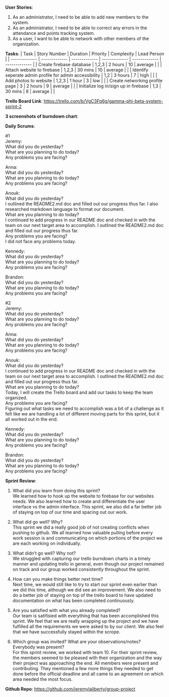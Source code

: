 **User Stories**:

1. As an administrator, I need to be able to add new members to the system.
2. As an administrator, I need to be able to correct any errors in the attendance and points tracking system.
3. As a user, I want to be able to network with other members of the organization. 

**Tasks**:
| Task | Story Number | Duration | Priority | Complexity | Lead Person |
| ------------- | ------------- | ------------- | ------------- | ------------- | ------------- |
| Create firebase database | 1,2,3 | 2 hours | 10 | average |  |
| Attach website to firebase | 1,2,3 | 30 mins | 10 | average |  |
| Identify seperate admin profile for admin accessibility | 1,2 | 3 hours | 7 | high |  |
| Add photos to website | 1,2,3 | 1 hour | 3 | low |  |
| Create networking profile page | 3 | 2 hours | 9 | average |  |
| Initialize log in/sign up in firebase | 1,3 | 30 mins | 8 | average |  |

**Trello Board Link**: https://trello.com/b/VgC3Fq6g/gamma-phi-beta-system-sprint-2

**3 screenshots of burndown chart**:

**Daily Scrums**:

#1 <br>
Jeremy: <br>
What did you do yesterday? <br>
What are you planning to do today? <br>
Any problems you are facing? <br>

Anna: <br>
What did you do yesterday? <br>
What are you planning to do today? <br>
Any problems you are facing? <br>

Anouk: <br>
What did you do yesterday? <br> I outlined the README2.md doc and filled out our progress thus far. I also researched markdown language to format our document. <br>
What are you planning to do today? <br> I continued to add progress in our README doc and checked in with the team on our next target area to accomplish. I outlined the README2.md doc and filled out our progress thus far. <br>
Any problems you are facing? <br> I did not face any problems today. <br>

Kennedy: <br>
What did you do yesterday? <br>
What are you planning to do today? <br>
Any problems you are facing? <br>

Brandon: <br>
What did you do yesterday? <br>
What are you planning to do today? <br>
Any problems you are facing? <br>

#2 <br>
Jeremy: <br>
What did you do yesterday? <br>
What are you planning to do today? <br>
Any problems you are facing? <br>

Anna: <br>
What did you do yesterday? <br>
What are you planning to do today? <br>
Any problems you are facing? <br>

Anouk: <br>
What did you do yesterday? <br> I continued to add progress in our README doc and checked in with the team on our next target area to accomplish. I outlined the README2.md doc and filled out our progress thus far. <br>
What are you planning to do today? <br> Today, I will create the Trello board and add our tasks to keep the team organized. <br> 
Any problems you are facing? <br>  Figuring out what tasks we need to accomplish was a bit of a challenge as it felt like we are handling a lot of different moving parts for this sprint, but it all worked out in the end. 

Kennedy: <br>
What did you do yesterday? <br>
What are you planning to do today? <br>
Any problems you are facing? <br>

Brandon: <br>
What did you do yesterday? <br>
What are you planning to do today? <br>
Any problems you are facing? <br>

**Sprint Review**:

1. What did you learn from doing this sprint? <br>
We learned how to hook up the website to firebase for our websites needs. We also learned how to create and differentiate the user interface vs the admin interface. This sprint, we also did a far better job of staying on top of our time and spacing out our work. <br>

2. What did go well? Why? <br>
This sprint we did a really good job of not creating conflicts when pushing to github. We all learned how valuable pulling before every work session is and communicating on which portions of the project we are each working on individually. <br>

3. What didn’t go well? Why not? <br> We struggled with capturing our trello burndown charts in a timely manner and updating trello in general, even though our project remained on track and our group worked consistently throughout the sprint. <br>

4. How can you make things better next time? <br>
Next time, we would still like to try to start our sprint even earlier than we did this time, although we did see an improvement. We also need to do a better job of staying on top of the trello board to have updated documentation on what has been completed continuously. <br>

5. Are you satisfied with what you already completed? <br> Our team is satifisied with everything that has been accomplished this sprint. We feel that we are really wrapping up the project and we have fulfilled all the requirements we were asked to by our client. We also feel that we have successfully stayed within the scrope. <br>

6. Which group was invited? What are your observations/notes? Everybody was present? <br> For this sprint review, we worked with team 10. For their sprint review, the members seemed to be pleased with their organization and the way their project was approaching the end. All members were present and contributing. They mentioned a few more things they needed to get done before the official deadline and all came to an agreement on which area needed the most focus. <br>

**Github Repo**: https://github.com/jeremylaliberty/group-project
